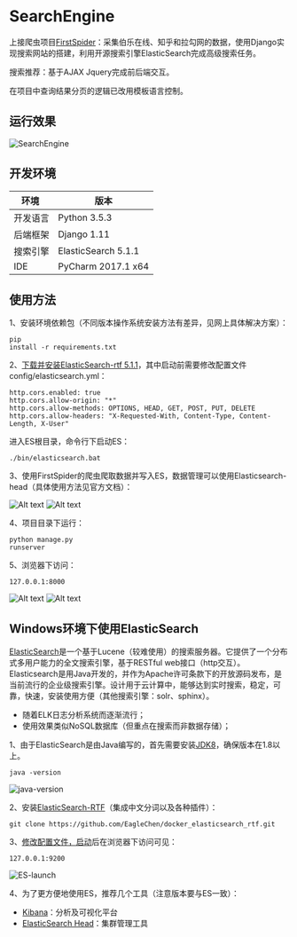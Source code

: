 # SearchEngine
上接爬虫项目[FirstSpider](https://github.com/yipwinghong/FirstSpider)：采集伯乐在线、知乎和拉勾网的数据，使用Django实现搜索网站的搭建，利用开源搜索引擎ElasticSearch完成高级搜索任务。    
    
搜索推荐：基于AJAX Jquery完成前后端交互。     
   
在项目中查询结果分页的逻辑已改用模板语言控制。
 
## 运行效果
![SearchEngine](https://github.com/yipwinghong/SearchEngine/blob/master/Screenshots/SearchEngine.gif)
 
## 开发环境
环境 | 版本
---|---
开发语言 | Python 3.5.3
后端框架 | Django 1.11
搜索引擎 | ElasticSearch 5.1.1
IDE | PyCharm 2017.1 x64


## 使用方法

1、安装环境依赖包（不同版本操作系统安装方法有差异，见网上具体解决方案）：<pre><code>pip install -r requirements.txt</code></pre>

2、[下载并安装ElasticSearch-rtf 5.1.1](#ES)，其中启动前需要<span id="config">修改配置文件config/elasticsearch.yml</span>：
<pre><code>http.cors.enabled: true
http.cors.allow-origin: "*"
http.cors.allow-methods: OPTIONS, HEAD, GET, POST, PUT, DELETE
http.cors.allow-headers: "X-Requested-With, Content-Type, Content-Length, X-User"</code></pre>
进入ES根目录，命令行下启动ES：
<pre><code>./bin/elasticsearch.bat</code></pre>

3、使用FirstSpider的爬虫爬取数据并写入ES，数据管理可以使用Elasticsearch-head（具体使用方法见官方文档）：      

![Alt text](https://github.com/yipwinghong/SearchEngine/blob/master/Screenshots/1.jpg)
![Alt text](https://github.com/yipwinghong/SearchEngine/blob/master/Screenshots/2.jpg)
 
4、项目目录下运行：<pre><code>python manage.py runserver</code></pre>

5、浏览器下访问：<pre><code>127.0.0.1:8000</code></pre>
![Alt text](https://github.com/yipwinghong/SearchEngine/blob/master/Screenshots/3.jpg)
![Alt text](https://github.com/yipwinghong/SearchEngine/blob/master/Screenshots/4.jpg)
 
 
## <span id="ES">Windows环境下使用ElasticSearch</span>
[ElasticSearch](https://www.elastic.co/cn/)是一个基于Lucene（较难使用）的搜索服务器。它提供了一个分布式多用户能力的全文搜索引擎，基于RESTful web接口（http交互）。Elasticsearch是用Java开发的，并作为Apache许可条款下的开放源码发布，是当前流行的企业级搜索引擎。设计用于云计算中，能够达到实时搜索，稳定，可靠，快速，安装使用方便（其他搜索引擎：solr、sphinx）。      
- 随着ELK日志分析系统而逐渐流行；     
- 使用效果类似NoSQL数据库（但重点在搜索而非数据存储）；     
        
1、由于ElasticSearch是由Java编写的，首先需要安装[JDK8](http://www.oracle.com/technetwork/java/javase/downloads/jdk8-downloads-2133151.html)，确保版本在1.8以上。        
<pre><code>java -version</code></pre>
![java-version](http://ooaovpott.bkt.clouddn.com/java-vers.jpg)
    
2、安装[ElasticSearch-RTF](https://github.com/medcl/elasticsearch-rtf)（集成中文分词以及各种插件）：
<pre><code>git clone https://github.com/EagleChen/docker_elasticsearch_rtf.git</code></pre>

3、[修改配置文件，启动](#config)后在浏览器下访问可见：
<pre><code>127.0.0.1:9200</code></pre>
![ES-launch](http://ooaovpott.bkt.clouddn.com/ES-launch.png)

4、为了更方便地使用ES，推荐几个工具（注意版本要与ES一致）：        
- [Kibana](https://www.elastic.co/downloads/kibana)：分析及可视化平台        
- [ElasticSearch Head](https://github.com/mobz/elasticsearch-head)：集群管理工具

